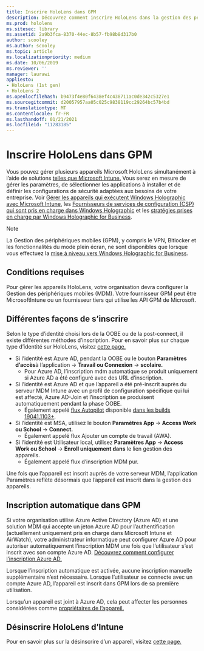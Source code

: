 ```yaml
---
title: Inscrire HoloLens dans GPM
description: Découvrez comment inscrire HoloLens dans la gestion des périphériques mobiles (MDM) pour faciliter la gestion de plusieurs appareils.
ms.prod: hololens
ms.sitesec: library
ms.assetid: 2a9b3fca-8370-44ec-8b57-fb98b8d317b0
author: scooley
ms.author: scooley
ms.topic: article
ms.localizationpriority: medium
ms.date: 10/06/2019
ms.reviewer: ''
manager: laurawi
appliesto:
- HoloLens (1st gen)
- HoloLens 2
ms.openlocfilehash: b9473f4e80f6438ef4c438711ac0de342c5327e1
ms.sourcegitcommit: d20057957aa05c025c9838119cc29264bc57b4bd
ms.translationtype: MT
ms.contentlocale: fr-FR
ms.lasthandoff: 01/21/2021
ms.locfileid: "11283185"
---
```

# Inscrire HoloLens dans GPM

Vous pouvez gérer plusieurs appareils Microsoft HoloLens simultanément à l’aide de solutions [telles que Microsoft Intune.](https://docs.microsoft.com/intune/windows-holographic-for-business) Vous serez en mesure de gérer les paramètres, de sélectionner les applications à installer et de définir les configurations de sécurité adaptées aux besoins de votre entreprise. Voir [Gérer les appareils qui exécutent Windows Holographic avec Microsoft Intune](https://docs.microsoft.com/intune/windows-holographic-for-business), les [Fournisseurs de services de configuration (CSP) qui sont pris en charge dans Windows Holographic](https://msdn.microsoft.com/windows/hardware/commercialize/customize/mdm/configuration-service-provider-reference#hololens) et les [stratégies prises en charge par Windows Holographic for Business](https://msdn.microsoft.com/windows/hardware/commercialize/customize/mdm/policy-configuration-service-provider#hololenspolicies).

> [!NOTE]
> La Gestion des périphériques mobiles (GPM), y compris le VPN, Bitlocker et les fonctionnalités du mode plein écran, ne sont disponibles que lorsque vous effectuez la [mise à niveau vers Windows Holographic for Business](hololens1-upgrade-enterprise.md).

## Conditions requises

 Pour gérer les appareils HoloLens, votre organisation devra configurer la Gestion des périphériques mobiles (MDM). Votre fournisseur GPM peut être MicrosoftIntune ou un fournisseur tiers qui utilise les API GPM de Microsoft.
 
## Différentes façons de s’inscrire

Selon le type d’identité choisi lors de la OOBE ou de la post-connect, il existe différentes méthodes d’inscription. Pour en savoir plus sur chaque type d’identité sur HoloLens, visitez [cette page.](hololens-identity.md)

- Si l’identité est Azure AD, pendant la OOBE ou le bouton **Paramètres d’accès**à l’application  ->  **Travail ou Connexion**  ->  **scolaire.**
    - Pour Azure AD, l’inscription mdm automatique se produit uniquement si Azure AD a été configuré avec des URL d’inscription.
- Si l’identité est Azure AD et que l’appareil a été pré-inscrit auprès du serveur MDM Intune avec un profil de configuration spécifique qui lui est affecté, Azure AD-Join et l’inscription se produisent automatiquement pendant la phase OOBE.
    - Également appelé [flux Autopilot](hololens2-autopilot.md) disponible [dans les builds 19041.1103+](hololens-release-notes.md#windows-holographic-version-2004).
- Si l’identité est MSA, utilisez le bouton **Paramètres App**  ->  **Access Work ou School**  ->  **Connect.**
    - Également appelé flux Ajouter un compte de travail (AWA).
- Si l’identité est Utilisateur local, utilisez **Paramètres App**  ->  **Access Work ou School**  ->  **Enroll uniquement dans** le lien gestion des appareils.
    - Également appelé flux d’inscription MDM pur.

Une fois que l’appareil est inscrit auprès de votre serveur MDM, l’application Paramètres reflète désormais que l’appareil est inscrit dans la gestion des appareils.

## Inscription automatique dans GPM

Si votre organisation utilise Azure Active Directory (Azure AD) et une solution MDM qui accepte un jeton Azure AD pour l’authentification (actuellement uniquement pris en charge dans Microsoft Intune et AirWatch), votre administrateur informatique peut configurer Azure AD pour autoriser automatiquement l’inscription MDM une fois que l’utilisateur s’est inscrit avec son compte Azure AD. [Découvrez comment configurer l’inscription Azure AD.](https://docs.microsoft.com/mem/intune/enrollment/windows-enroll#enable-windows-10-automatic-enrollment)

Lorsque l’inscription automatique est activée, aucune inscription manuelle supplémentaire n’est nécessaire. Lorsque l’utilisateur se connecte avec un compte Azure AD, l’appareil est inscrit dans GPM lors de sa première utilisation.

Lorsqu’un appareil est joint à Azure AD, cela peut affecter les personnes considérées comme [propriétaires de l’appareil.](security-adminless-os.md#device-owner)

## Désinscrire HoloLens d’Intune

Pour en savoir plus sur la désinscrire d’un appareil, visitez [cette page.](https://docs.microsoft.com/windows/client-management/mdm/disconnecting-from-mdm-unenrollment) 
